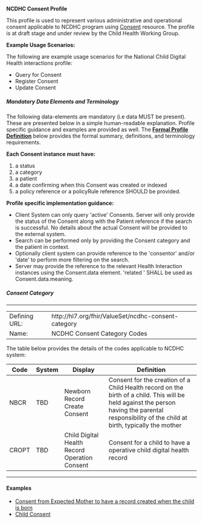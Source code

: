**NCDHC Consent Profile**

This profile is used to represent various administrative and operational consent applicable to NCDHC program using [Consent] resource. The profile is at draft stage and under review by the Child Health Working Group. 

**Example Usage Scenarios:**

The following are example usage scenarios for the National Child Digital Health interactions
profile:

-   Query for Consent
-   Register Consent
-   Update Consent

##### Mandatory Data Elements and Terminology


The following data-elements are mandatory (i.e data MUST be present). These are presented below in a simple human-readable explanation.  Profile specific guidance and examples are provided as well.  The [**Formal Profile Definition**](#profile) below provides the  formal summary, definitions, and  terminology requirements.  

**Each Consent instance must have:**

1.  a status  
1.  a category
1.  a patient
1.  a date confirming when this Consent was created or indexed
1.  a policy reference or a policyRule reference SHOULD be provided.

**Profile specific implementation guidance:**

* Client System can only query 'active' Consents. Server will only provide the status of the Consent along with the Patient reference if the search is successful. No details about the actual Consent will be provided to the external system.
* Search can be performed only by providing the Consent category and the patient in context. 
* Optionally client system can provide reference to the 'consentor' and/or 'date' to perform more filtering on the search. 
* Server may provide the reference to the relevant Health Interaction instances using the Consent.data element. 'related ' SHALL be used as Consent.data.meaning.  


##### Consent Category
---
<table class="grid">  
  <tbody>
    <tr>
      <td>Defining URL:</td>  
	  <td>http://hl7.org/fhir/ValueSet/ncdhc-consent-category</td>		  
    </tr>
	<tr>
      <td>Name:</td> 
	  <td>NCDHC Consent Category Codes</td>  	  
    </tr>	
  </tbody>
</table>

The table below provides the details of the codes applicable to NCDHC system:
<table class="grid">
  <thead>
    <tr>
      <th>Code</th>
      <th>System</th>
      <th>Display</th>
      <th>Definition</th>	  
    </tr>
  </thead>
  <tbody>
    <tr>
      <td>NBCR</td>
      <td>TBD</td>
      <td>Newborn Record Create Consent</td>
      <td>Consent for the creation of a Child Health record on the birth of a child. This will be held against the person having the parental responsibility of the child at birth, typically the mother</td>	  
    </tr>
	<tr>
      <td>CROPT</td>
      <td>TBD</td>
      <td>Child Digital Health Record Operation Consent</td>
      <td>Consent for a child to have a operative child digital health record</td>	  
    </tr>
  </tbody>
</table>

---



#### Examples

- [Consent from Expected Mother to have a record created when the child is born](Consent-expected-mother-for-child.html)
- [Child Consent](Consent-child.html)

[Consent]: http://hl7.org/fhir/STU3/consent.html
[extensible]: http://hl7.org/fhir/terminologies.html#extensible
[General Guidance Section]: definitions.html


